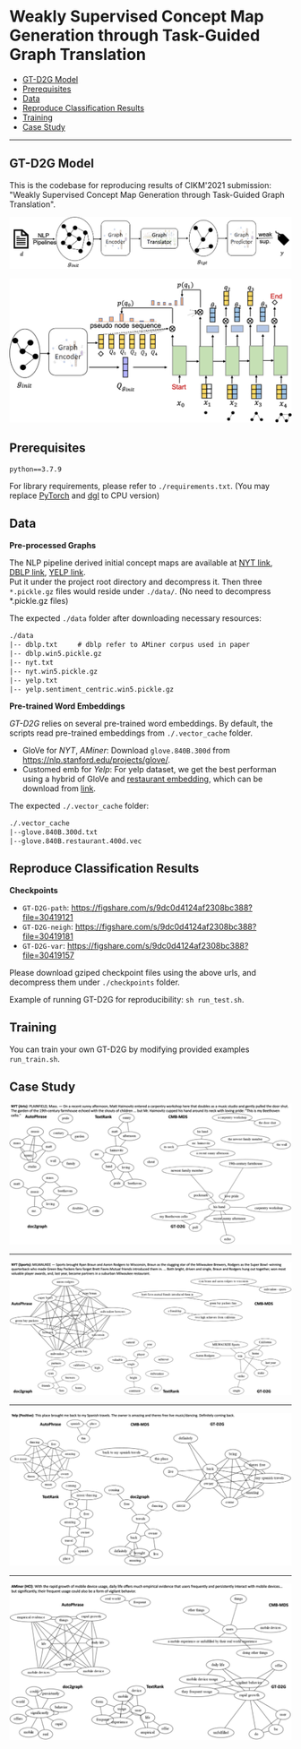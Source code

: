 # Weakly Supervised Concept Map Generation through Task-Guided Graph Translation

- [GT-D2G Model](#gt-d2g-model)
- [Prerequisites](#prerequisites)
- [Data](#data)
- [Reproduce Classification Results](#reproduce-classification-results)
- [Training](#training)
- [Case Study](#case-study)

----------------------------------

## GT-D2G Model

This is the codebase for reproducing results of CIKM'2021 submission: "Weakly Supervised Concept Map Generation through Task-Guided Graph Translation".

![Proposed Framework](imgs/GT-D2G_framework.png)

![Graph Translator](imgs/Graph_Translator.png)

## Prerequisites

```
python==3.7.9
```

For library requirements, please refer to `./requirements.txt`. (You may replace [PyTorch](https://pytorch.org/) and [dgl](https://www.dgl.ai/pages/start.html) to CPU version)

## Data

**Pre-processed Graphs**

The NLP pipeline derived initial concept maps are available at [NYT link](https://figshare.com/s/9dc0d4124af2308bc388?file=30419205), [DBLP link](https://figshare.com/s/9dc0d4124af2308bc388?file=30419211), [YELP link](https://figshare.com/s/9dc0d4124af2308bc388?file=30419214).   
Put it under the project root directory and decompress it. Then three `*.pickle.gz` files would reside under `./data/`. (No need to decompress *.pickle.gz files)

The expected `./data` folder after downloading necessary resources:
```
./data
|-- dblp.txt     # dblp refer to AMiner corpus used in paper
|-- dblp.win5.pickle.gz
|-- nyt.txt
|-- nyt.win5.pickle.gz
|-- yelp.txt
|-- yelp.sentiment_centric.win5.pickle.gz
```


**Pre-trained Word Embeddings**

*GT-D2G* relies on several pre-trained word embeddings. By default, the scripts read pre-trained embeddings from `./.vector_cache` folder.  
- GloVe for *NYT*, *AMiner*: Download `glove.840B.300d` from https://nlp.stanford.edu/projects/glove/.
- Customed emb for *Yelp*: For yelp dataset, we get the best performan using a hybrid of GloVe and [restaurant embedding](https://howardhsu.github.io/dataset/), which can be download from [link](https://figshare.com/s/9dc0d4124af2308bc388?file=30419202).

The expected `./.vector_cache` folder:
```
./.vector_cache
|--glove.840B.300d.txt
|--glove.840B.restaurant.400d.vec
```

## Reproduce Classification Results

**Checkpoints**

- `GT-D2G-path`:  https://figshare.com/s/9dc0d4124af2308bc388?file=30419121
- `GT-D2G-neigh`: https://figshare.com/s/9dc0d4124af2308bc388?file=30419181
- `GT-D2G-var`:   https://figshare.com/s/9dc0d4124af2308bc388?file=30419157

Please download gziped checkpoint files using the above urls, and decompress them under `./checkpoints` folder.

Example of running GT-D2G for reproducibility: `sh run_test.sh`.

## Training

You can train your own GT-D2G by modifying provided examples `run_train.sh`.

## Case Study

![NYT1](imgs/case_study/NYT1.png)

-------------------

![NYT2](imgs/case_study/NYT2.png)

-------------------

![YELP1](imgs/case_study/YELP1.png)

-------------------

![DBLP1](imgs/case_study/DBLP1.png)
